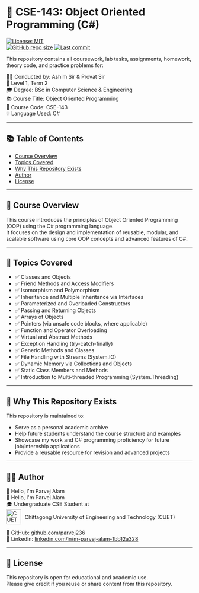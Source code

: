 # 📘 CSE-143: Object Oriented Programming (C#)

[![License: MIT](https://img.shields.io/badge/License-MIT-blue.svg)](https://opensource.org/licenses/MIT)  
[![GitHub repo size](https://img.shields.io/github/repo-size/parvej236/OOP_academic)]([https://github.com/parvej236/CSE-143](https://github.com/parvej236/OOP_academic/))  
[![Last commit](https://img.shields.io/github/last-commit/parvej236/OOP_academic)](https://github.com/parvej236/OOP_academic/commits/main)

This repository contains all coursework, lab tasks, assignments, homework, theory code, and practice problems for:

🧑‍🏫 Conducted by: Ashim Sir & Provat Sir  
🏫 Level 1, Term 2  
🎓 Degree: BSc in Computer Science & Engineering  
📚 Course Title: Object Oriented Programming  
🎯 Course Code: CSE-143  
💡 Language Used: C#

---

## 📚 Table of Contents

- [Course Overview](#-course-overview)  
- [Topics Covered](#-topics-covered)  
- [Why This Repository Exists](#-why-this-repository-exists)  
- [Author](#-author)  
- [License](#-license)  

---

## 📖 Course Overview

This course introduces the principles of Object Oriented Programming (OOP) using the C# programming language.  
It focuses on the design and implementation of reusable, modular, and scalable software using core OOP concepts and advanced features of C#.

---

## 🧩 Topics Covered

- ✅ Classes and Objects  
- ✅ Friend Methods and Access Modifiers  
- ✅ Isomorphism and Polymorphism  
- ✅ Inheritance and Multiple Inheritance via Interfaces  
- ✅ Parameterized and Overloaded Constructors  
- ✅ Passing and Returning Objects  
- ✅ Arrays of Objects  
- ✅ Pointers (via unsafe code blocks, where applicable)  
- ✅ Function and Operator Overloading  
- ✅ Virtual and Abstract Methods  
- ✅ Exception Handling (try-catch-finally)  
- ✅ Generic Methods and Classes  
- ✅ File Handling with Streams (System.IO)  
- ✅ Dynamic Memory via Collections and Objects  
- ✅ Static Class Members and Methods  
- ✅ Introduction to Multi-threaded Programming (System.Threading)

---

## 🎯 Why This Repository Exists

This repository is maintained to:

- Serve as a personal academic archive  
- Help future students understand the course structure and examples  
- Showcase my work and C# programming proficiency for future job/internship applications  
- Provide a reusable resource for revision and advanced projects  

---

## 👨‍💻 Author

👋 Hello, I'm Parvej Alam  
👋 Hello, I'm Parvej Alam  
🎓 Undergraduate CSE Student at  
<a href="https://www.cuet.ac.bd" target="_blank" rel="noopener noreferrer" style="text-decoration:none; color:inherit; display: inline-flex; align-items: center;">
  <img src="https://cuet.ac.bd/frontend/images/cuetlogo.png" alt="CUET Logo" height="40" style="margin-right: 10px;">
  <span>Chittagong University of Engineering and Technology (CUET)</span>
</a>

🔗 GitHub: [github.com/parvej236](https://github.com/parvej236)  
🔗 LinkedIn: [linkedin.com/in/m-parvej-alam-1bb12a328](https://linkedin.com/in/m-parvej-alam-1bb12a328)  

---

## 📄 License

This repository is open for educational and academic use.  
Please give credit if you reuse or share content from this repository.
